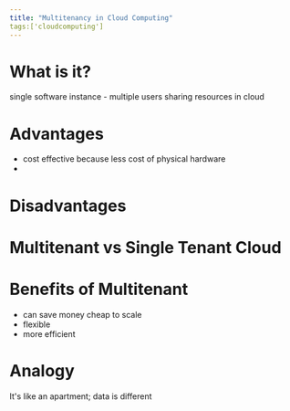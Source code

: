 ```yaml
---
title: "Multitenancy in Cloud Computing"
tags:['cloudcomputing']
---
```


# What is it?
single software instance - multiple users
sharing resources in cloud 

# Advantages
- cost effective because less cost of physical hardware
- 

# Disadvantages


# Multitenant vs Single Tenant Cloud 

# Benefits of Multitenant 
- can save money 
	cheap to scale
- flexible
- more efficient

# Analogy
It's like an apartment; data is different 